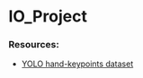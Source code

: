 # IO_Project

### Resources:
- [YOLO hand-keypoints dataset](https://docs.ultralytics.com/datasets/pose/hand-keypoints/)